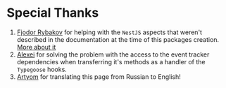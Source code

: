 # Special Thanks
1. [Fjodor Rybakov](https://github.com/fjodor-rybakov) for helping with the `NestJS` aspects that weren't described in the documentation at the time of this packages creation. [More about it](https://ru.stackoverflow.com/questions/1433421/%d0%9a%d0%b0%d0%ba-%d0%b4%d0%be%d1%81%d1%82%d0%b0%d1%82%d1%8c-%d0%bc%d0%b5%d1%82%d0%be%d0%b4-%d0%b8-%d0%bc%d0%b5%d1%82%d0%b0%d0%b4%d0%b0%d0%bd%d0%bd%d1%8b%d0%b5-%d0%b8%d0%b7-%d0%bf%d1%80%d0%be%d0%b2%d0%b0%d0%b9%d0%b4%d0%b5%d1%80%d0%b0-%d0%b2-nestjs)
2. [Alexei](https://github.com/DeityLamb) for solving the problem with the access to the event tracker dependencies when transferring it's methods as a handler of the `Typegoose` hooks.
3. [Artyom](https://github.com/BackOnTrackgithub) for translating this page from Russian to English!
